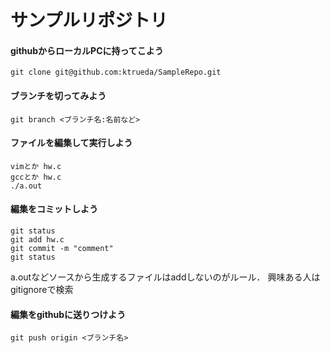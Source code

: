 # サンプルリポジトリ

#### githubからローカルPCに持ってこよう
```
git clone git@github.com:ktrueda/SampleRepo.git
```
#### ブランチを切ってみよう

```
git branch <ブランチ名:名前など>
```

#### ファイルを編集して実行しよう

```
vimとか hw.c
gccとか hw.c
./a.out
```

#### 編集をコミットしよう

```
git status
git add hw.c
git commit -m "comment"
git status
```

a.outなどソースから生成するファイルはaddしないのがルール．
興味ある人はgitignoreで検索

#### 編集をgithubに送りつけよう

```
git push origin <ブランチ名>
```

